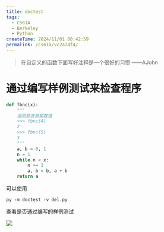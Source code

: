 ```yaml
---
title: doctest
tags:
  - CS61A
  - Berkeley
  - Python
createTime: 2024/11/01 08:42:59
permalink: /cs61a/vc2a74f4/
---
```


>在自定义的函数下面写好注释是一个很好的习惯
——AJohn

# 通过编写样例测试来检查程序

```py
def fbnc(x):
    """
    返回斐波那契数值
    >>> fbnc(4)
    2
    >>> fbnc(5)
    3
    """
    a, b = 0, 1
    n = 1
    while n < x:
        n += 1
        a, b = b, a + b
    return a
```

可以使用

```shell
py -m doctest -v del.py
```
查看是否通过编写的样例测试

![](https://cdn.jsdelivr.net/gh/zzyAJohn/Blog-Image/2024-11-01/202411011251789.png)


